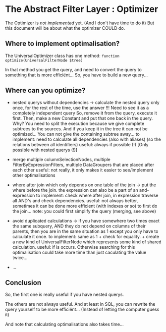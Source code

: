 The Abstract Filter Layer : Optimizer
=====================================

The Optimizer is *not implemented* yet. (And I don't have time to do it)
But this document will be about what the optimizer COULD do.


Where to implement optimalisation?
----------------------------------
The UniversalOptimizer class has one method: ``function optimize(UniversalFilterNode $tree)``

In that method you get the query, and need to convert the query to something that is more efficiënt...
So, you have to build a new query...

Where can you optimize?
----------------------

 * nested querys without dependencies
    -> calculate the nested query only once, for the rest of the time, use the answer
         !!! Need to see it as a completely independent query
         So, remove it from the query, execute it first. Then, make a new Constant and put that one back in the query.
         Why? You need to split the execution because we give complete subtrees to the sources. 
            And if you keep it in the tree it can not be optimized... You can not give the containing subtree away...
    to implement: need to calculate all dependencies (also with aliases) (so the relations between all identifiers)
    useful: always if possible (!)  [Only possible with nested querys (!)]

 * merge multiple columnSelectionNodes, multiple FilterByExpressionFilters, multiple DataGroupers that are placed after each other
    useful: not really, it only makes it easier to see/implement other optimalisations

 * where after join which only depends on one table of the join
    -> put the where before the join.
          the expression can also be a part of an and-expression
    to implement: check where after join, in expression traverse all AND's and check dependencies.
    useful: not always better, sometimes it can be done more efficient (with indexes or so) to first do the join...
    note: you could first simplify the query (merging, see above)

 * avoid duplicated calculations
    -> if you have somewhere two times exact the same subquery, AND they do not depend on columns of their parents, 
       then you are in the same situation as 1 except you only have to calculate it once.
    to implement: same as 1 + check for equality. + create a new kind of UniversalFilterNode which represents some kind of shared calculation.
    useful: if is occurs. Otherwise searching for this optimalisation could take more time than just caculating the value twice...

 * ...

Conclusion
----------

So, the first one is really useful if you have nested querys.

The others are not always useful. 
And at least in SQL, you can rewrite the query yourself to be more efficiënt... 
(Instead of letting the computer guess it)

And note that calculating optimalisations also takes time...
